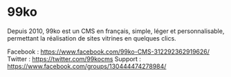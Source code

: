 # 99ko
Depuis 2010, 99ko est un CMS en français, simple, léger et personnalisable, permettant la réalisation de sites vitrines en quelques clics.

Facebook : https://www.facebook.com/99ko-CMS-312292362919626/
Twitter : https://twitter.com/99kocms
Support : https://www.facebook.com/groups/130444474278984/
